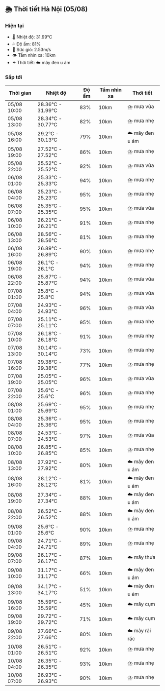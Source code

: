 ## 🌦️ Thời tiết Hà Nội (05/08)

### Hiện tại

- 🌡️ Nhiệt độ: 31.99℃
- 💦 Độ ẩm: 81%
- 💨 Sức gió: 2.53m/s
- 👁️ Tầm nhìn xa: 10km
- ☂️ Thời tiết: ☁️ mây đen u ám

### Sắp tới

| Thời gian | Nhiệt độ | Độ ẩm | Tầm nhìn xa | Thời tiết |
| --- | --- | --- | --- | --- |
| 05/08 10:00 | 28.36℃ - 31.99℃ | 83% | 10km | ⛈️ mưa vừa |
| 05/08 13:00 | 28.34℃ - 30.77℃ | 82% | 10km | ⛈️ mưa nhẹ |
| 05/08 16:00 | 29.2℃ - 30.13℃ | 79% | 10km | ☁️ mây đen u ám |
| 05/08 19:00 | 27.52℃ - 27.52℃ | 86% | 10km | ⛈️ mưa nhẹ |
| 05/08 22:00 | 25.52℃ - 25.52℃ | 92% | 10km | ⛈️ mưa vừa |
| 06/08 01:00 | 25.33℃ - 25.33℃ | 94% | 10km | ⛈️ mưa nhẹ |
| 06/08 04:00 | 25.23℃ - 25.23℃ | 95% | 10km | ⛈️ mưa nhẹ |
| 06/08 07:00 | 25.35℃ - 25.35℃ | 95% | 10km | ⛈️ mưa vừa |
| 06/08 10:00 | 26.21℃ - 26.21℃ | 91% | 10km | ⛈️ mưa nhẹ |
| 06/08 13:00 | 28.56℃ - 28.56℃ | 81% | 10km | ⛈️ mưa nhẹ |
| 06/08 16:00 | 26.89℃ - 26.89℃ | 90% | 10km | ⛈️ mưa nhẹ |
| 06/08 19:00 | 26.1℃ - 26.1℃ | 94% | 10km | ⛈️ mưa nhẹ |
| 06/08 22:00 | 25.87℃ - 25.87℃ | 94% | 10km | ⛈️ mưa vừa |
| 07/08 01:00 | 25.8℃ - 25.8℃ | 94% | 10km | ⛈️ mưa vừa |
| 07/08 04:00 | 24.93℃ - 24.93℃ | 96% | 10km | ⛈️ mưa vừa |
| 07/08 07:00 | 25.11℃ - 25.11℃ | 95% | 10km | ⛈️ mưa nhẹ |
| 07/08 10:00 | 26.18℃ - 26.18℃ | 91% | 10km | ⛈️ mưa nhẹ |
| 07/08 13:00 | 30.14℃ - 30.14℃ | 73% | 10km | ⛈️ mưa nhẹ |
| 07/08 16:00 | 29.38℃ - 29.38℃ | 77% | 10km | ⛈️ mưa nhẹ |
| 07/08 19:00 | 25.05℃ - 25.05℃ | 96% | 10km | ⛈️ mưa vừa |
| 07/08 22:00 | 25.6℃ - 25.6℃ | 96% | 10km | ⛈️ mưa nhẹ |
| 08/08 01:00 | 25.69℃ - 25.69℃ | 95% | 10km | ⛈️ mưa nhẹ |
| 08/08 04:00 | 25.36℃ - 25.36℃ | 95% | 10km | ⛈️ mưa nhẹ |
| 08/08 07:00 | 24.53℃ - 24.53℃ | 97% | 10km | ⛈️ mưa vừa |
| 08/08 10:00 | 26.85℃ - 26.85℃ | 85% | 10km | ⛈️ mưa nhẹ |
| 08/08 13:00 | 27.92℃ - 27.92℃ | 80% | 10km | ☁️ mây đen u ám |
| 08/08 16:00 | 28.12℃ - 28.12℃ | 81% | 10km | ☁️ mây đen u ám |
| 08/08 19:00 | 27.34℃ - 27.34℃ | 88% | 10km | ☁️ mây đen u ám |
| 08/08 22:00 | 26.52℃ - 26.52℃ | 88% | 10km | ☁️ mây đen u ám |
| 09/08 01:00 | 25.6℃ - 25.6℃ | 90% | 10km | ⛈️ mưa nhẹ |
| 09/08 04:00 | 24.71℃ - 24.71℃ | 89% | 10km | ⛈️ mưa nhẹ |
| 09/08 07:00 | 26.17℃ - 26.17℃ | 87% | 10km | ☁️ mây thưa |
| 09/08 10:00 | 31.17℃ - 31.17℃ | 66% | 10km | ☁️ mây đen u ám |
| 09/08 13:00 | 34.17℃ - 34.17℃ | 51% | 10km | ☁️ mây đen u ám |
| 09/08 16:00 | 35.59℃ - 35.59℃ | 45% | 10km | ☁️ mây cụm |
| 09/08 19:00 | 29.72℃ - 29.72℃ | 71% | 10km | ☁️ mây cụm |
| 09/08 22:00 | 27.66℃ - 27.66℃ | 80% | 10km | ☁️ mây rải rác |
| 10/08 01:00 | 26.51℃ - 26.51℃ | 92% | 10km | ⛈️ mưa nhẹ |
| 10/08 04:00 | 26.35℃ - 26.35℃ | 93% | 10km | ⛈️ mưa nhẹ |
| 10/08 07:00 | 26.93℃ - 26.93℃ | 90% | 10km | ⛈️ mưa nhẹ |
